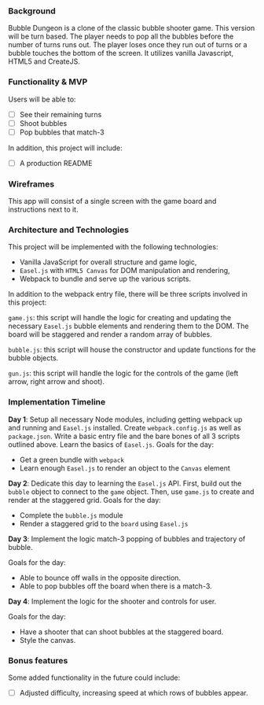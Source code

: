 ### Background

Bubble Dungeon is a clone of the classic bubble shooter game. This version will be turn based. The player needs to pop all the bubbles before the number of turns runs out. The player loses once they run out of turns or a bubble touches the bottom of the screen. It utilizes vanilla Javascript, HTML5 and CreateJS.

### Functionality & MVP

 Users will be able to:

- [ ] See their remaining turns
- [ ] Shoot bubbles
- [ ] Pop bubbles that match-3

In addition, this project will include:

- [ ] A production README

### Wireframes

  This app will consist of a single screen with the game board and instructions next to it.

### Architecture and Technologies

  This project will be implemented with the following technologies:

  - Vanilla JavaScript for overall structure and game logic,
  - `Easel.js` with `HTML5 Canvas` for DOM manipulation and rendering,
  - Webpack to bundle and serve up the various scripts.

  In addition to the webpack entry file, there will be three scripts involved in this project:

  `game.js`: this script will handle the logic for creating and updating the necessary `Easel.js` bubble elements and rendering them to the DOM. The board will be staggered and render a random array of bubbles.

  `bubble.js`: this script will house the constructor and update functions for the bubble objects.

  `gun.js`: this script will handle the logic for the controls of the game (left arrow, right arrow and shoot).


### Implementation Timeline

**Day 1**: Setup all necessary Node modules, including getting webpack up and running and `Easel.js` installed.  Create `webpack.config.js` as well as `package.json`.  Write a basic entry file and the bare bones of all 3 scripts outlined above.  Learn the basics of `Easel.js`.  Goals for the day:

- Get a green bundle with `webpack`
- Learn enough `Easel.js` to render an object to the `Canvas` element

**Day 2**: Dedicate this day to learning the `Easel.js` API.  First, build out the `bubble` object to connect to the `game` object.  Then, use `game.js` to create and render at the staggered grid. Goals for the day:

- Complete the `bubble.js` module
- Render a staggered grid to the `board` using `Easel.js`

**Day 3**: Implement the logic match-3 popping of bubbles and trajectory of bubble.

  Goals for the day:

- Able to bounce off walls in the opposite direction.
- Able to pop bubbles off the board when there is a match-3.

**Day 4**: Implement the logic for the shooter and controls for user.

Goals for the day:

- Have a shooter that can shoot bubbles at the staggered board.
- Style the canvas.

### Bonus features

Some added functionality in the future could include:

- [ ] Adjusted difficulty, increasing speed at which rows of bubbles appear.
